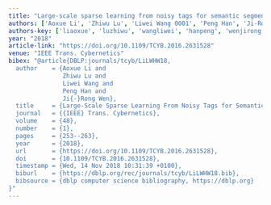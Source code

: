 ```yaml
---
title: "Large-scale sparse learning from noisy tags for semantic segmentation"
authors: ['Aoxue Li', 'Zhiwu Lu', 'Liwei Wang 0001', 'Peng Han', 'Ji-Rong Wen']
authors-key: ['liaoxue', 'luzhiwu', 'wangliwei', 'hanpeng', 'wenjirong']
year: "2018"
article-link: "https://doi.org/10.1109/TCYB.2016.2631528"
venue: "IEEE Trans. Cybernetics"
bibex: "@article{DBLP:journals/tcyb/LiLWHW18,
  author    = {Aoxue Li and
               Zhiwu Lu and
               Liwei Wang and
               Peng Han and
               Ji{-}Rong Wen},
  title     = {Large-Scale Sparse Learning From Noisy Tags for Semantic Segmentation},
  journal   = {{IEEE} Trans. Cybernetics},
  volume    = {48},
  number    = {1},
  pages     = {253--263},
  year      = {2018},
  url       = {https://doi.org/10.1109/TCYB.2016.2631528},
  doi       = {10.1109/TCYB.2016.2631528},
  timestamp = {Wed, 14 Nov 2018 10:31:39 +0100},
  biburl    = {https://dblp.org/rec/journals/tcyb/LiLWHW18.bib},
  bibsource = {dblp computer science bibliography, https://dblp.org}
}"
---
```

